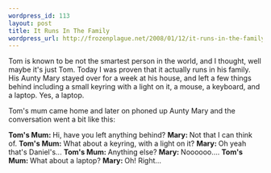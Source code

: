 ```yaml
--- 
wordpress_id: 113
layout: post
title: It Runs In The Family
wordpress_url: http://frozenplague.net/2008/01/12/it-runs-in-the-family/
---
```

Tom is known to be not the smartest person in the world, and I thought, well maybe it's just Tom. Today I was proven that it actually runs in his family. His Aunty Mary stayed over for a week at his house, and left a few things behind including a small keyring with a light on it, a mouse, a keyboard, and a laptop. Yes, a laptop.

Tom's mum came home and later on phoned up Aunty Mary and the conversation went a bit like this:

<strong>Tom's Mum: </strong>Hi, have you left anything behind?
<strong>Mary: </strong>Not that I can think of.
<strong>Tom's Mum:</strong> What about a keyring, with a light on it?
<strong>Mary: </strong>Oh yeah that's Daniel's...
<strong>Tom's Mum: </strong>Anything else?
<strong>Mary: </strong>Noooooo....
<strong>Tom's Mum: </strong>What about a laptop?
<strong>Mary: </strong>Oh! Right...
